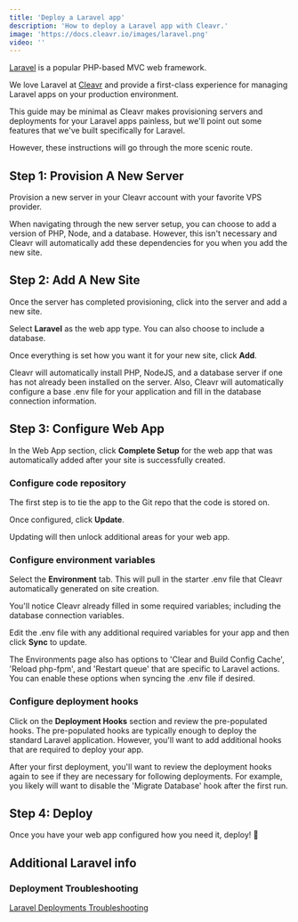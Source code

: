 ```yaml
---
title: 'Deploy a Laravel app'
description: 'How to deploy a Laravel app with Cleavr.'
image: 'https://docs.cleavr.io/images/laravel.png'
video: ''
---
```


<you-tube video="hZUbL3P-z40"></you-tube>

[Laravel](https://laravel.com/) is a popular PHP-based MVC web framework. 

We love Laravel at [Cleavr](https://cleavr.io) and provide a first-class experience for managing Laravel apps on your
production environment. 

This guide may be minimal as Cleavr makes provisioning servers and deployments for your Laravel apps painless, but we'll point
out some features that we've built specifically for Laravel. 

However, these instructions will go through the more scenic route. 

## Step 1: Provision A New Server

Provision a new server in your Cleavr account with your favorite VPS provider. 

When navigating through the new server setup, you can choose to add a version of PHP, Node, and a database. However, 
this isn't necessary and Cleavr will automatically add these dependencies for you when you add the new site. 

## Step 2: Add A New Site

Once the server has completed provisioning, click into the server and add a new site. 

Select **Laravel** as the web app type. You can also choose to include a database. 

Once everything is set how you want it for your new site, click **Add**. 

<base-point>
Cleavr will automatically install PHP, NodeJS, and a database server if one has not already been installed on the server. Also, 
Cleavr will automatically configure a base .env file for your application and fill in the database connection information. 
</base-point>

## Step 3: Configure Web App 

In the Web App section, click **Complete Setup** for the web app that was automatically added after your site is successfully created. 

### Configure code repository
The first step is to tie the app to the Git repo that the code is stored on. 

Once configured, click **Update**. 

Updating will then unlock additional areas for your web app. 

### Configure environment variables

Select the **Environment** tab. This will pull in the starter .env file that Cleavr automatically generated on site creation. 

You'll notice Cleavr already filled in some required variables; including the database connection variables. 

Edit the .env file with any additional required variables for your app and then click **Sync** to update. 

<base-info>
The Environments page also has options to 'Clear and Build Config Cache', 'Reload php-fpm', and 'Restart queue' that
are specific to Laravel actions. You can enable these options when syncing the .env file if desired.
</base-info>

### Configure deployment hooks

Click on the **Deployment Hooks** section and review the pre-populated hooks. The pre-populated hooks are typically enough
to deploy the standard Laravel application. However, you'll want to add additional hooks that are required to deploy your app.

After your first deployment, you'll want to review the deployment hooks again to see if they are necessary for following deployments. For example, 
you likely will want to disable the 'Migrate Database' hook after the first run. 

## Step 4: Deploy

Once you have your web app configured how you need it, deploy! 🚀

## Additional Laravel info

### Deployment Troubleshooting
[Laravel Deployments Troubleshooting](https://docs.cleavr.io/laravel-deployments)
